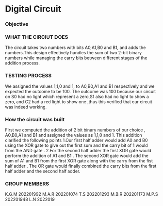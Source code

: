 # Digital Circuit 

 ### Objective      
 

### WHAT THE CIRCIUT DOES
The circuit takes two numbers with bits A0,A1,B0 and B1, and adds the numbers.This  design effectively  handles the sum of two 2-bit binary numbers while managing the carry bits between different stages of the addition process.

### TESTING PROCESS
We assigned the values 1,1,0 and 1, to  A0,B0,A1 and B1 respectively  and we expected  the  outcome to be 100. The outcome was 100 because our circuit on S0 had no light which represent a zero,S1 also had no light to show a zero, and C2 had a red light to show one ,thus this verified that our circuit was indeed working.

### How the circuit was built
First we computed the addition of 2 bit binary numbers of our choice , A0,B0,A1 and B1 and assigned the values as 1,1,0 and 1. This  addition clarified the following points 
1.Our first half adder would add A0 and B0 using the XOR gate   to give out the first sum  and the carry bit of  1 would from the AND gate .
2.For the second half  adder the first XOR gate would perform the addition of A1 and B1 . The second XOR gate would add the sum of A1 and B1 from the first XOR gate along with the carry from the fist half adder  . The OR gate would finally combined the carry bits from the first half adder and the second half adder. 

### GROUP MEMBERS
K.G.M    202201992
M.A.R    202201074
T.S      202201293
M.B.R    202201173
M.P.S    202201948
L.N      2022019
